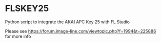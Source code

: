 # FLSKEY25
Python script to integrate the AKAI APC Key 25 with FL Studio

Please see https://forum.image-line.com/viewtopic.php?f=1994&t=225886 for more info
